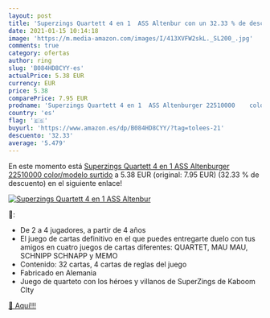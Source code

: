 ```yaml
---
layout: post
title: 'Superzings Quartett 4 en 1  ASS Altenbur con un 32.33 % de descuento'
date: 2021-01-15 10:14:18
image: 'https://m.media-amazon.com/images/I/413XVFW2skL._SL200_.jpg'
comments: true
category: ofertas
author: ring
slug: 'B084HD8CYY-es'
actualPrice: 5.38 EUR
currency: EUR
price: 5.38
comparePrice: 7.95 EUR
prodname: 'Superzings Quartett 4 en 1  ASS Altenburger 22510000    color/modelo surtido'
country: 'es'
flag: '🇪🇸'
buyurl: 'https://www.amazon.es/dp/B084HD8CYY/?tag=tolees-21'
descuento: '32.33'
average: '5.479'
---
```


En este momento está [Superzings Quartett 4 en 1  ASS Altenburger 22510000    color/modelo surtido](https://www.amazon.es/dp/B084HD8CYY/?tag=tolees-21) a 5.38 EUR (original: 7.95 EUR) (32.33 %  de descuento) en el siguiente enlace!

[![Superzings Quartett 4 en 1  ASS Altenbur](https://m.media-amazon.com/images/I/413XVFW2skL._SL200_.jpg)](https://www.amazon.es/dp/B084HD8CYY/?tag=tolees-21)

🔎:

- De 2 a 4 jugadores, a partir de 4 años
- El juego de cartas definitivo en el que puedes entregarte duelo con tus amigos en cuatro juegos de cartas diferentes: QUARTET, MAU MAU, SCHNIPP SCHNAPP y MEMO
- Contenido: 32 cartas, 4 cartas de reglas del juego
- Fabricado en Alemania
- Juego de quarteto con los héroes y villanos de SuperZings de Kaboom CIty

[🛒 Aquí!!!](https://www.amazon.es/dp/B084HD8CYY/?tag=tolees-21)
